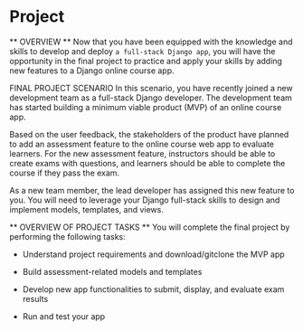  # Project
** OVERVIEW **
Now that you have been equipped with the knowledge and skills to develop and deploy `a full-stack Django app`, you will have the opportunity in the final project to practice and apply your skills by adding new features to a Django online course app.

FINAL PROJECT SCENARIO 
In this scenario, you have recently joined a new development team as a full-stack Django developer. The development team has started building a minimum viable product (MVP) of an online course app. 

Based on the user feedback, the stakeholders of the product have planned to add an assessment feature to the online course web app to evaluate learners. For the new assessment feature, instructors should be able to create exams with questions, and learners should be able to complete the course if they pass the exam. 

As a new team member, the lead developer has assigned this new feature to you. You will need to leverage your Django full-stack skills to design and implement models, templates, and views. 

** OVERVIEW OF PROJECT TASKS **
You will complete the final project by performing the following tasks:

- Understand project requirements and download/gitclone the MVP app

- Build assessment-related models and templates

- Develop new app functionalities to submit, display, and evaluate exam results

- Run and test your app
